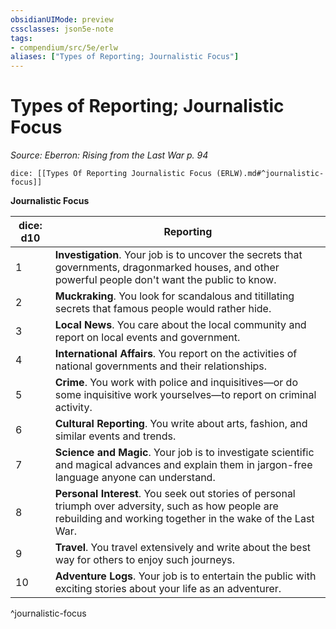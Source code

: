 ```yaml
---
obsidianUIMode: preview
cssclasses: json5e-note
tags:
- compendium/src/5e/erlw
aliases: ["Types of Reporting; Journalistic Focus"]
---
```

# Types of Reporting; Journalistic Focus
*Source: Eberron: Rising from the Last War p. 94* 

`dice: [[Types Of Reporting Journalistic Focus (ERLW).md#^journalistic-focus]]`

**Journalistic Focus**

| dice: d10 | Reporting |
|-----------|-----------|
| 1 | **Investigation**. Your job is to uncover the secrets that governments, dragonmarked houses, and other powerful people don't want the public to know. |
| 2 | **Muckraking**. You look for scandalous and titillating secrets that famous people would rather hide. |
| 3 | **Local News**. You care about the local community and report on local events and government. |
| 4 | **International Affairs**. You report on the activities of national governments and their relationships. |
| 5 | **Crime**. You work with police and inquisitives—or do some inquisitive work yourselves—to report on criminal activity. |
| 6 | **Cultural Reporting**. You write about arts, fashion, and similar events and trends. |
| 7 | **Science and Magic**. Your job is to investigate scientific and magical advances and explain them in jargon-free language anyone can understand. |
| 8 | **Personal Interest**. You seek out stories of personal triumph over adversity, such as how people are rebuilding and working together in the wake of the Last War. |
| 9 | **Travel**. You travel extensively and write about the best way for others to enjoy such journeys. |
| 10 | **Adventure Logs**. Your job is to entertain the public with exciting stories about your life as an adventurer. |
^journalistic-focus